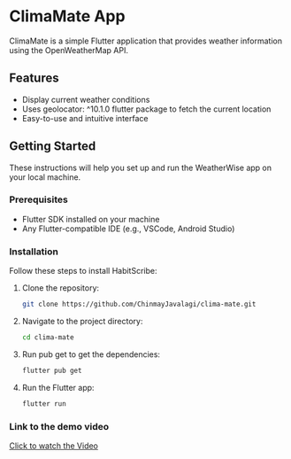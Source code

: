 # ClimaMate App

ClimaMate is a simple Flutter application that provides weather information using the OpenWeatherMap API.
## Features

- Display current weather conditions
- Uses geolocator: ^10.1.0 flutter package to fetch the current location
- Easy-to-use and intuitive interface

## Getting Started

These instructions will help you set up and run the WeatherWise app on your local machine.

### Prerequisites

- Flutter SDK installed on your machine
- Any Flutter-compatible IDE (e.g., VSCode, Android Studio)

### Installation

Follow these steps to install HabitScribe:

1. Clone the repository:
   ```bash
   git clone https://github.com/ChinmayJavalagi/clima-mate.git
   
2. Navigate to the project directory:
   ```bash
   cd clima-mate
   
3. Run pub get to get the dependencies:
   ```bash
   flutter pub get

5. Run the Flutter app:
   ```bash
   flutter run

### Link to the demo video
[Click to watch the Video](https://drive.google.com/file/d/1vQpqhtgcUte2h1nEA6V0hM_xBMQSRI7u/view)
